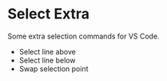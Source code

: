 # Select Extra

Some extra selection commands for VS Code.

* Select line above
* Select line below
* Swap selection point
